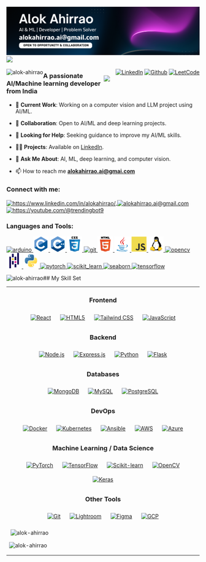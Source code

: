 ![Github Banner](https://github.com/alok-ahirrao/alok-ahirrao/blob/main/Github_banner_alok.png)
<img src="https://user-images.githubusercontent.com/73097560/115834477-dbab4500-a447-11eb-908a-139a6edaec5c.gif">
<p align="left">
  <img src="https://komarev.com/ghpvc/?username=alok-ahirrao&label=Profile%20views&color=0e75b6&style=flat" alt="alok-ahirrao" style="float: left;"/>
  <span style="float: right; margin-left: 10px;">
    <a href="https://www.linkedin.com/in/alokahirrao/" target="_blank"><img alt="LinkedIn" width="22" src="https://cdn.simpleicons.org/linkedin/white" /></a>
    <a href="https://github.com/alok-ahirrao" target="_blank"><img alt="Github" width="22" src="https://cdn.simpleicons.org/github/white" /></a>
    <a href="https://leetcode.com/u/Alok1108/" target="_blank"><img alt="LeetCode" width="22" src="https://cdn.simpleicons.org/leetcode/white" /></a>
  </span>
</p>

<a target="_blank"><img align='right' src='https://user-images.githubusercontent.com/5713670/87202985-820dcb80-c2b6-11ea-9f56-7ec461c497c3.gif' width='250'></a>
<h3>A passionate AI/Machine learning developer from India</h3>

- 🔭 **Current Work**: Working on a computer vision and LLM project using AI/ML.

- 👯 **Collaboration**: Open to AI/ML and deep learning projects. 

- 🤝  **Looking for Help**: Seeking guidance to improve my AI/ML skills. 

- 👨‍💻 **Projects**: Available on [LinkedIn](https://www.linkedin.com/in/alokahirrao/).

- 💬 **Ask Me About**: AI, ML, deep learning, and computer vision.
  
- 📫 How to reach me **alokahirrao.ai@gmai.com**

<h3 align="left">Connect with me:</h3>
<p align="left">
  <a href="https://www.linkedin.com/in/alokahirrao/" target="blank">
    <img align="center" src="https://raw.githubusercontent.com/rahuldkjain/github-profile-readme-generator/master/src/images/icons/Social/linked-in-alt.svg" alt="https://www.linkedin.com/in/alokahirrao/" height="30" width="40" />
  </a>
  <a href="mailto:alokahirrao.ai@gmail.com" target="blank">
    <img align="center" src="https://cdn.simpleicons.org/gmail" alt="alokahirrao.ai@gmail.com" height="30" width="40" />
  </a>
  <a href="https://youtube.com/@trendingbot9" target="blank">
    <img align="center" src="https://raw.githubusercontent.com/rahuldkjain/github-profile-readme-generator/master/src/images/icons/Social/youtube.svg" alt="https://youtube.com/@trendingbot9" height="30" width="40" />
  </a>
</p>

<h3 align="left">Languages and Tools:</h3>
<p align="left"> <a href="https://www.arduino.cc/" target="_blank" rel="noreferrer"> <img src="https://cdn.worldvectorlogo.com/logos/arduino-1.svg" alt="arduino" width="40" height="40"/> </a> <a href="https://www.cprogramming.com/" target="_blank" rel="noreferrer"> <img src="https://raw.githubusercontent.com/devicons/devicon/master/icons/c/c-original.svg" alt="c" width="40" height="40"/> </a> <a href="https://www.w3schools.com/cpp/" target="_blank" rel="noreferrer"> <img src="https://raw.githubusercontent.com/devicons/devicon/master/icons/cplusplus/cplusplus-original.svg" alt="cplusplus" width="40" height="40"/> </a> <a href="https://www.w3schools.com/css/" target="_blank" rel="noreferrer"> <img src="https://raw.githubusercontent.com/devicons/devicon/master/icons/css3/css3-original-wordmark.svg" alt="css3" width="40" height="40"/> </a> <a href="https://git-scm.com/" target="_blank" rel="noreferrer"> <img src="https://www.vectorlogo.zone/logos/git-scm/git-scm-icon.svg" alt="git" width="40" height="40"/> </a> <a href="https://www.w3.org/html/" target="_blank" rel="noreferrer"> <img src="https://raw.githubusercontent.com/devicons/devicon/master/icons/html5/html5-original-wordmark.svg" alt="html5" width="40" height="40"/> </a> <a href="https://www.java.com" target="_blank" rel="noreferrer"> <img src="https://raw.githubusercontent.com/devicons/devicon/master/icons/java/java-original.svg" alt="java" width="40" height="40"/> </a> <a href="https://developer.mozilla.org/en-US/docs/Web/JavaScript" target="_blank" rel="noreferrer"> <img src="https://raw.githubusercontent.com/devicons/devicon/master/icons/javascript/javascript-original.svg" alt="javascript" width="40" height="40"/> </a> <a href="https://www.linux.org/" target="_blank" rel="noreferrer"> <img src="https://raw.githubusercontent.com/devicons/devicon/master/icons/linux/linux-original.svg" alt="linux" width="40" height="40"/> </a> <a href="https://opencv.org/" target="_blank" rel="noreferrer"> <img src="https://www.vectorlogo.zone/logos/opencv/opencv-icon.svg" alt="opencv" width="40" height="40"/> </a> <a href="https://pandas.pydata.org/" target="_blank" rel="noreferrer"> <img src="https://raw.githubusercontent.com/devicons/devicon/2ae2a900d2f041da66e950e4d48052658d850630/icons/pandas/pandas-original.svg" alt="pandas" width="40" height="40"/> </a> <a href="https://www.python.org" target="_blank" rel="noreferrer"> <img src="https://raw.githubusercontent.com/devicons/devicon/master/icons/python/python-original.svg" alt="python" width="40" height="40"/> </a> <a href="https://pytorch.org/" target="_blank" rel="noreferrer"> <img src="https://www.vectorlogo.zone/logos/pytorch/pytorch-icon.svg" alt="pytorch" width="40" height="40"/> </a> <a href="https://scikit-learn.org/" target="_blank" rel="noreferrer"> <img src="https://upload.wikimedia.org/wikipedia/commons/0/05/Scikit_learn_logo_small.svg" alt="scikit_learn" width="40" height="40"/> </a> <a href="https://seaborn.pydata.org/" target="_blank" rel="noreferrer"> <img src="https://seaborn.pydata.org/_images/logo-mark-lightbg.svg" alt="seaborn" width="40" height="40"/> </a> <a href="https://www.tensorflow.org" target="_blank" rel="noreferrer"> <img src="https://www.vectorlogo.zone/logos/tensorflow/tensorflow-icon.svg" alt="tensorflow" width="40" height="40"/> </a> </p>

<p><img align="left" src="https://github-readme-stats.vercel.app/api/top-langs?username=alok-ahirrao&show_icons=true&locale=en&layout=compact" alt="alok-ahirrao" /></p>
## My Skill Set  
<table><tr><td valign="top" width="33%">



<div align="center">  
  <!-- Frontend -->
  <h3>Frontend</h3>
  <a href="https://reactjs.org/" target="_blank"><img style="margin: 10px" src="https://cdn.simpleicons.org/react/white" alt="React" height="50" /></a>
  <a href="https://en.wikipedia.org/wiki/HTML5" target="_blank"><img style="margin: 10px" src="https://cdn.simpleicons.org/html5/white" alt="HTML5" height="50" /></a>
  <a href="https://tailwindcss.com/" target="_blank"><img style="margin: 10px" src="https://cdn.simpleicons.org/tailwindcss/white" alt="Tailwind CSS" height="50" /></a>
  <a href="https://www.javascript.com/" target="_blank"><img style="margin: 10px" src="https://cdn.simpleicons.org/javascript/white" alt="JavaScript" height="50" /></a>

  <!-- Backend -->
  <h3>Backend</h3>
  <a href="https://www.nodejs.org/" target="_blank"><img style="margin: 10px" src="https://cdn.simpleicons.org/node-dot-js/white" alt="Node.js" height="50" /></a>
  <a href="https://expressjs.com/" target="_blank"><img style="margin: 10px" src="https://cdn.simpleicons.org/express/white" alt="Express.js" height="50" /></a>
  <a href="https://www.python.org/" target="_blank"><img style="margin: 10px" src="https://cdn.simpleicons.org/python/white" alt="Python" height="50" /></a>
  <a href="https://flask.palletsprojects.com/" target="_blank"><img style="margin: 10px" src="https://cdn.simpleicons.org/flask/white" alt="Flask" height="50" /></a>

  <!-- Databases -->
  <h3>Databases</h3>
  <a href="https://www.mongodb.com/" target="_blank"><img style="margin: 10px" src="https://cdn.simpleicons.org/mongodb/white" alt="MongoDB" height="50" /></a>
  <a href="https://www.mysql.com/" target="_blank"><img style="margin: 10px" src="https://cdn.simpleicons.org/mysql/white" alt="MySQL" height="50" /></a>
  <a href="https://www.postgresql.org/" target="_blank"><img style="margin: 10px" src="https://cdn.simpleicons.org/postgresql/white" alt="PostgreSQL" height="50" /></a>

  <!-- DevOps -->
  <h3>DevOps</h3>
  <a href="https://www.docker.com/" target="_blank"><img style="margin: 10px" src="https://cdn.simpleicons.org/docker/white" alt="Docker" height="50" /></a>
  <a href="https://kubernetes.io/" target="_blank"><img style="margin: 10px" src="https://cdn.simpleicons.org/kubernetes/white" alt="Kubernetes" height="50" /></a>
  <a href="https://www.ansible.com/" target="_blank"><img style="margin: 10px" src="https://cdn.simpleicons.org/ansible/white" alt="Ansible" height="50" /></a>
  <a href="https://aws.amazon.com/" target="_blank"><img style="margin: 10px" src="https://cdn.simpleicons.org/amazonaws/white" alt="AWS" height="50" /></a>
  <a href="https://azure.microsoft.com/en-us/" target="_blank"><img style="margin: 10px" src="https://cdn.simpleicons.org/azure/white" alt="Azure" height="50" /></a>

  <!-- Machine Learning / Data Science -->
  <h3>Machine Learning / Data Science</h3>
  <a href="https://pytorch.org/" target="_blank"><img style="margin: 10px" src="https://cdn.simpleicons.org/pytorch/white" alt="PyTorch" height="50" /></a>
  <a href="https://www.tensorflow.org/" target="_blank"><img style="margin: 10px" src="https://cdn.simpleicons.org/tensorflow/white" alt="TensorFlow" height="50" /></a>
  <a href="https://scikit-learn.org/" target="_blank"><img style="margin: 10px" src="https://cdn.simpleicons.org/scikit-learn/white" alt="Scikit-learn" height="50" /></a>
  <a href="https://opencv.org/" target="_blank"><img style="margin: 10px" src="https://cdn.simpleicons.org/opencv/white" alt="OpenCV" height="50" /></a>
  <a href="https://www.keras.io/" target="_blank"><img style="margin: 10px" src="https://cdn.simpleicons.org/keras/white" alt="Keras" height="50" /></a>

  <!-- Other Tools -->
  <h3>Other Tools</h3>
  <a href="https://www.git-scm.com/" target="_blank"><img style="margin: 10px" src="https://cdn.simpleicons.org/git/white" alt="Git" height="50" /></a>
  <a href="https://www.adobe.com/products/photoshop-lightroom.html" target="_blank"><img style="margin: 10px" src="https://cdn.simpleicons.org/adobelightroom/white" alt="Lightroom" height="50" /></a>
  <a href="https://www.figma.com/" target="_blank"><img style="margin: 10px" src="https://cdn.simpleicons.org/figma/white" alt="Figma" height="50" /></a>
  <a href="https://cloud.google.com/" target="_blank"><img style="margin: 10px" src="https://cdn.simpleicons.org/googlecloud/white" alt="GCP" height="50" /></a>
</div>


<p>&nbsp;<img align="center" src="https://github-readme-stats.vercel.app/api?username=alok-ahirrao&show_icons=true&locale=en" alt="alok-ahirrao" /></p>

<p><img align="center" src="https://github-readme-streak-stats.herokuapp.com/?user=alok-ahirrao&" alt="alok-ahirrao" /></p>
